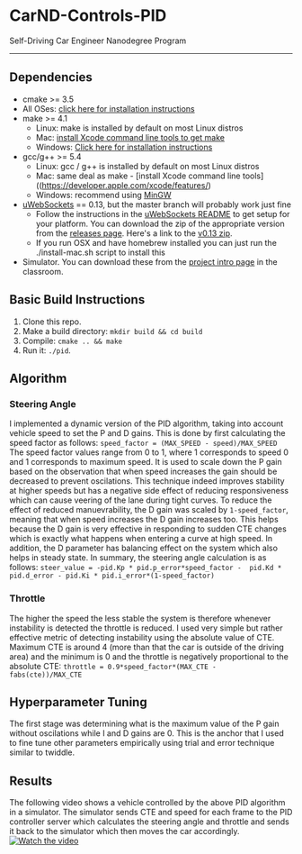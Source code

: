 # CarND-Controls-PID
Self-Driving Car Engineer Nanodegree Program

---

## Dependencies

* cmake >= 3.5
 * All OSes: [click here for installation instructions](https://cmake.org/install/)
* make >= 4.1
  * Linux: make is installed by default on most Linux distros
  * Mac: [install Xcode command line tools to get make](https://developer.apple.com/xcode/features/)
  * Windows: [Click here for installation instructions](http://gnuwin32.sourceforge.net/packages/make.htm)
* gcc/g++ >= 5.4
  * Linux: gcc / g++ is installed by default on most Linux distros
  * Mac: same deal as make - [install Xcode command line tools]((https://developer.apple.com/xcode/features/)
  * Windows: recommend using [MinGW](http://www.mingw.org/)
* [uWebSockets](https://github.com/uWebSockets/uWebSockets) == 0.13, but the master branch will probably work just fine
  * Follow the instructions in the [uWebSockets README](https://github.com/uWebSockets/uWebSockets/blob/master/README.md) to get setup for your platform. You can download the zip of the appropriate version from the [releases page](https://github.com/uWebSockets/uWebSockets/releases). Here's a link to the [v0.13 zip](https://github.com/uWebSockets/uWebSockets/archive/v0.13.0.zip).
  * If you run OSX and have homebrew installed you can just run the ./install-mac.sh script to install this
* Simulator. You can download these from the [project intro page](https://classroom.udacity.com/nanodegrees/nd013/parts/40f38239-66b6-46ec-ae68-03afd8a601c8/modules/aca605f8-8219-465d-9c5d-ca72c699561d/lessons/e8235395-22dd-4b87-88e0-d108c5e5bbf4/concepts/6a4d8d42-6a04-4aa6-b284-1697c0fd6562) in the classroom.

## Basic Build Instructions

1. Clone this repo.
2. Make a build directory: `mkdir build && cd build`
3. Compile: `cmake .. && make`
4. Run it: `./pid`. 

## Algorithm

### Steering Angle
I implemented a dynamic version of the PID algorithm, taking into account vehicle speed to set the P and D gains. This is done by first calculating the speed factor as follows:
`speed_factor = (MAX_SPEED - speed)/MAX_SPEED`
The speed factor values range from 0 to 1, where 1 corresponds to speed 0 and 1 corresponds to maximum speed. It is used to scale down the P gain based on the observation that when speed increases the gain should be decreased to prevent oscilations. 
This technique indeed improves stability at higher speeds but has a negative side effect of reducing responsiveness which can cause veering of the lane during tight curves. To reduce the effect of reduced manuevrability, the D gain was scaled by `1-speed_factor`, meaning that when speed increases the D gain increases too. This helps because the D gain is very effective in responding to sudden CTE changes which is exactly what happens when entering a curve at high speed. 
In addition, the D parameter has balancing effect on the system which also helps in steady state. In summary, the steering angle calculation is as follows:
`steer_value = -pid.Kp * pid.p_error*speed_factor -  pid.Kd * pid.d_error - pid.Ki * pid.i_error*(1-speed_factor)`

### Throttle
The higher the speed the less stable the system is therefore whenever instability is detected the throttle is reduced. I used very simple but rather effective metric of detecting instability using the absolute value of CTE. Maximum CTE is around 4 (more than that the car is outside of the driving area) and the minimum is 0 and the throttle is negatively proportional to the absolute CTE:
`throttle = 0.9*speed_factor*(MAX_CTE - fabs(cte))/MAX_CTE`

## Hyperparameter Tuning
The first stage was determining what is the maximum value of the P gain without oscilations while I and D gains are 0. This is the anchor that I used to fine tune other parameters empirically using trial and error technique similar to twiddle.

## Results
The following video shows a vehicle controlled by the above PID algorithm in a simulator. The simulator sends CTE and speed for each frame to the PID controller server which calculates the steering angle and throttle and sends it back to the simulator which then moves the car accordingly.
[![Watch the video](https://j.gifs.com/DRnMGq.gif)](https://youtu.be/BY5pcmQY7Jw)

